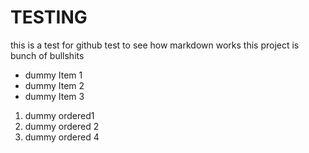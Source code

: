 # **TESTING**
this is a test for github test to see how markdown works this project is bunch of bullshits
* dummy Item 1 
* dummy Item 2
* dummy Item 3
1. dummy ordered1 
1. dummy ordered 2
1. dummy ordered 4